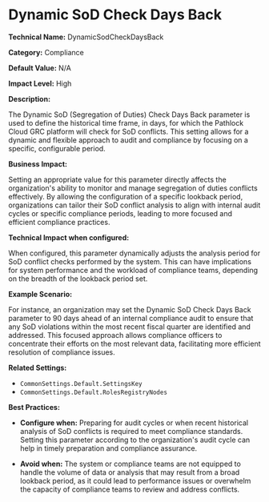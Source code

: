 # Dynamic SoD Check Days Back

**Technical Name:** DynamicSodCheckDaysBack

**Category:** Compliance

**Default Value:** N/A

**Impact Level:** High

**Description:**

The Dynamic SoD (Segregation of Duties) Check Days Back parameter is used to define the historical time frame, in days, for which the Pathlock Cloud GRC platform will check for SoD conflicts. This setting allows for a dynamic and flexible approach to audit and compliance by focusing on a specific, configurable period.

**Business Impact:**

Setting an appropriate value for this parameter directly affects the organization's ability to monitor and manage segregation of duties conflicts effectively. By allowing the configuration of a specific lookback period, organizations can tailor their SoD conflict analysis to align with internal audit cycles or specific compliance periods, leading to more focused and efficient compliance practices.

**Technical Impact when configured:**

When configured, this parameter dynamically adjusts the analysis period for SoD conflict checks performed by the system. This can have implications for system performance and the workload of compliance teams, depending on the breadth of the lookback period set.

**Example Scenario:**

For instance, an organization may set the Dynamic SoD Check Days Back parameter to 90 days ahead of an internal compliance audit to ensure that any SoD violations within the most recent fiscal quarter are identified and addressed. This focused approach allows compliance officers to concentrate their efforts on the most relevant data, facilitating more efficient resolution of compliance issues.

**Related Settings:** 

- `CommonSettings.Default.SettingsKey`
- `CommonSettings.Default.RolesRegistryNodes`

**Best Practices:** 

- **Configure when:** Preparing for audit cycles or when recent historical analysis of SoD conflicts is required to meet compliance standards. Setting this parameter according to the organization's audit cycle can help in timely preparation and compliance assurance.
  
- **Avoid when:** The system or compliance teams are not equipped to handle the volume of data or analysis that may result from a broad lookback period, as it could lead to performance issues or overwhelm the capacity of compliance teams to review and address conflicts.